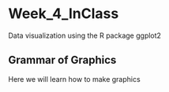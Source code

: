 # Week_4_InClass
Data visualization using the R package ggplot2

## Grammar of Graphics
Here we will learn how to make graphics
